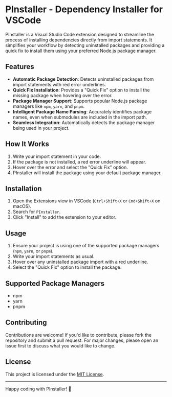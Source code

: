 # PInstaller - Dependency Installer for VSCode

PInstaller is a Visual Studio Code extension designed to streamline the process of installing dependencies directly from import statements. It simplifies your workflow by detecting uninstalled packages and providing a quick fix to install them using your preferred Node.js package manager.

## Features


- **Automatic Package Detection**: Detects uninstalled packages from import statements with red error underlines.
- **Quick Fix Installation**: Provides a "Quick Fix" option to install the missing package when hovering over the error.
- **Package Manager Support**: Supports popular Node.js package managers like `npm`, `yarn`, and `pnpm`.
- **Intelligent Package Name Parsing**: Accurately identifies package names, even when submodules are included in the import path.
- **Seamless Integration**: Automatically detects the package manager being used in your project.

## How It Works

1. Write your import statement in your code.
2. If the package is not installed, a red error underline will appear.
3. Hover over the error and select the "Quick Fix" option.
4. PInstaller will install the package using your default package manager.

## Installation

1. Open the Extensions view in VSCode (`Ctrl+Shift+X` or `Cmd+Shift+X` on macOS).
2. Search for `PInstaller`.
3. Click "Install" to add the extension to your editor.

## Usage

1. Ensure your project is using one of the supported package managers (`npm`, `yarn`, or `pnpm`).
2. Write your import statements as usual.
3. Hover over any uninstalled package import with a red underline.
4. Select the "Quick Fix" option to install the package.

## Supported Package Managers

- npm
- yarn
- pnpm

## Contributing

Contributions are welcome! If you'd like to contribute, please fork the repository and submit a pull request. For major changes, please open an issue first to discuss what you would like to change.

## License

This project is licensed under the [MIT License](LICENSE).

---

Happy coding with PInstaller! 🚀  
